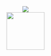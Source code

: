 <div id="header" align="center">
  <img src="https://raw.githubusercontent.com/Midicix/Midicix/42f0618ee0b4d396a7f7d0d745c45395c844c1a7/welcome.svg"/>
</div>

<div id="header" align="center">
  <img src="https://raw.githubusercontent.com/Midicix/Midicix/main/hacker.png" width="100"/>
</div>
